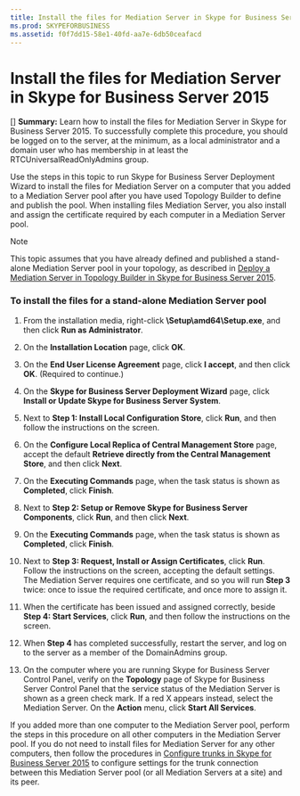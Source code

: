 ```yaml
---
title: Install the files for Mediation Server in Skype for Business Server 2015
ms.prod: SKYPEFORBUSINESS
ms.assetid: f0f7dd15-58e1-40fd-aa7e-6db50ceafacd
---
```



# Install the files for Mediation Server in Skype for Business Server 2015
[] **Summary:** Learn how to install the files for Mediation Server in Skype for Business Server 2015.
To successfully complete this procedure, you should be logged on to the server, at the minimum, as a local administrator and a domain user who has membership in at least the RTCUniversalReadOnlyAdmins group.
  
    
    

Use the steps in this topic to run Skype for Business Server Deployment Wizard to install the files for Mediation Server on a computer that you added to a Mediation Server pool after you have used Topology Builder to define and publish the pool. When installing files Mediation Server, you also install and assign the certificate required by each computer in a Mediation Server pool. 
> [!NOTE]
> This topic assumes that you have already defined and published a stand-alone Mediation Server pool in your topology, as described in  [Deploy a Mediation Server in Topology Builder in Skype for Business Server 2015](deploy-a-mediation-server-in-topology-builder-in-skype-for-business-server-2015.md). 
  
    
    


### To install the files for a stand-alone Mediation Server pool


1. From the installation media, right-click  _<installation media>_ **\\Setup\\amd64\\Setup.exe**, and then click **Run as Administrator**.
    
  
2. On the **Installation Location** page, click **OK**.
    
  
3. On the **End User License Agreement** page, click **I accept**, and then click **OK**. (Required to continue.)
    
  
4. On the **Skype for Business Server Deployment Wizard** page, click **Install or Update Skype for Business Server System**.
    
  
5. Next to **Step 1: Install Local Configuration Store**, click **Run**, and then follow the instructions on the screen.
    
  
6. On the **Configure Local Replica of Central Management Store** page, accept the default **Retrieve directly from the Central Management Store**, and then click **Next**.
    
  
7. On the **Executing Commands** page, when the task status is shown as **Completed**, click **Finish**.
    
  
8. Next to **Step 2: Setup or Remove Skype for Business Server Components**, click **Run**, and then click **Next**.
    
  
9. On the **Executing Commands** page, when the task status is shown as **Completed**, click **Finish**.
    
  
10. Next to **Step 3: Request, Install or Assign Certificates**, click **Run**. Follow the instructions on the screen, accepting the default settings. The Mediation Server requires one certificate, and so you will run **Step 3** twice: once to issue the required certificate, and once more to assign it.
    
  
11. When the certificate has been issued and assigned correctly, beside **Step 4: Start Services**, click **Run**, and then follow the instructions on the screen.
    
  
12. When **Step 4** has completed successfully, restart the server, and log on to the server as a member of the DomainAdmins group.
    
  
13. On the computer where you are running Skype for Business Server Control Panel, verify on the **Topology** page of Skype for Business Server Control Panel that the service status of the Mediation Server is shown as a green check mark. If a red X appears instead, select the Mediation Server. On the **Action** menu, click **Start All Services**. 
    
  
If you added more than one computer to the Mediation Server pool, perform the steps in this procedure on all other computers in the Mediation Server pool. If you do not need to install files for Mediation Server for any other computers, then follow the procedures in  [Configure trunks in Skype for Business Server 2015](configure-trunks-in-skype-for-business-server-2015.md) to configure settings for the trunk connection between this Mediation Server pool (or all Mediation Servers at a site) and its peer.
